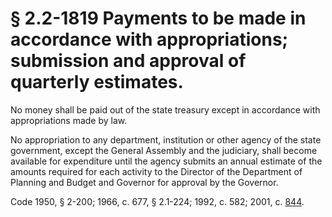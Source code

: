 # § 2.2-1819 Payments to be made in accordance with appropriations; submission and approval of quarterly estimates.

<p>No money shall be paid out of the state treasury except in accordance with appropriations made by law.</p><p>No appropriation to any department, institution or other agency of the state government, except the General Assembly and the judiciary, shall become available for expenditure until the agency submits an annual estimate of the amounts required for each activity to the Director of the Department of Planning and Budget and Governor for approval by the Governor.</p><p>Code 1950, § 2-200; 1966, c. 677, § 2.1-224; 1992, c. 582; 2001, c. <a href='http://lis.virginia.gov/cgi-bin/legp604.exe?011+ful+CHAP0844'>844</a>.</p>